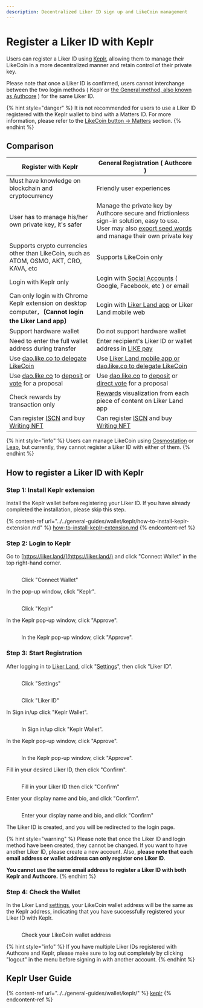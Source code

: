 ```yaml
---
description: Decentralized Liker ID sign up and LikeCoin management
---
```


# Register a Liker ID with Keplr

Users can register a Liker ID using [Keplr](../../general-guides/wallet/keplr/), allowing them to manage their LikeCoin in a more decentralized manner and retain control of their private key.

Please note that once a Liker ID is confirmed, users cannot interchange between the two login methods ( Keplr or [the General method, also known as Authcore](register/) ) for the same Liker ID.

{% hint style="danger" %}
It is not recommended for users to use a Liker ID registered with the Keplr wallet to bind with a Matters ID. For more information, please refer to the [LikeCoin button -> Matters](https://docs.like.co/v/zh/user-guide/creator/matters) section.
{% endhint %}

## **Comparison**

| **Register with Keplr**                                                                                                                                                          | **General Registration ( Authcore )**                                                                                                                                                   |
| -------------------------------------------------------------------------------------------------------------------------------------------------------------------------------- | --------------------------------------------------------------------------------------------------------------------------------------------------------------------------------------- |
| Must have knowledge on blockchain and cryptocurrency                                                                                                                             | Friendly user experiences                                                                                                                                                               |
| User has to manage his/her own private key, it's safer                                                                                                                           | Manage the private key by Authcore secure and frictionless sign-in solution, easy to use. User may also [export seed words](export-seed-words.md) and manage their own private key      |
| Supports crypto currencies other than LikeCoin, such as ATOM, OSMO, AKT, CRO, KAVA, etc                                                                                          | Supports LikeCoin only                                                                                                                                                                  |
| Login with Keplr only                                                                                                                                                            | Login with [Social Accounts](register/social-media-logins.md) ( Google, Facebook, etc ) or email                                                                                        |
| Can only login with Chrome Keplr extension on desktop computer，**〔Cannot login the Liker Land app〕**                                                                             | Login with [Liker Land app](../liker-land/download.md) or Liker Land mobile web                                                                                                         |
| Support hardware wallet                                                                                                                                                          | Do not support hardware wallet                                                                                                                                                          |
| Need to enter the full wallet address during transfer                                                                                                                            | Enter recipient's Liker ID or wallet address in [LIKE pay](../../general-guides/wallet/like-pay.md)                                                                                     |
| Use [dao.like.co to delegate LikeCoin](../../general-guides/stake/delegation-of-likecoin/#delegate-via-dao.like.co)                                                              | Use [Liker Land mobile app or dao.like.co to delegate LikeCoin](../../general-guides/stake/delegation-of-likecoin/)                                                                     |
| Use [dao.like.co](https://dao.like.co/) to [deposit](../../general-guides/governance/proposal-deposit.md) or [vote](../../general-guides/governance/direct-vote/) for a proposal | Use [dao.like.co](https://dao.like.co/) to [deposit](../../general-guides/governance/proposal-deposit.md) or [direct vote](../../general-guides/governance/direct-vote/) for a proposal |
| Check rewards by transaction only                                                                                                                                                | [Rewards](../creatortools/rewards.md) visualization from each piece of content on Liker Land app                                                                                        |
| Can register [ISCN](../../general-guides/decentralized-publishing/app.like.co.md) and buy [Writing NFT](../../general-guides/writing-nft/collect-writing-nft/)                   | Can register [ISCN](../../general-guides/decentralized-publishing/app.like.co.md) and buy [Writing NFT](../../general-guides/writing-nft/collect-writing-nft/)                          |

{% hint style="info" %}
Users can manage LikeCoin using [Cosmostation](../../general-guides/wallet/cosmostation/) or [Leap](../../general-guides/wallet/leap/), but currently, they cannot register a Liker ID with either of them.
{% endhint %}

## **How to register a Liker ID with Keplr**

### **Step 1: Install Keplr extension**

Install the Keplr wallet before registering your Liker ID. If you have already completed the installation, please skip this step.

{% content-ref url="../../general-guides/wallet/keplr/how-to-install-keplr-extension.md" %}
[how-to-install-keplr-extension.md](../../general-guides/wallet/keplr/how-to-install-keplr-extension.md)
{% endcontent-ref %}

### Step 2: Login to Keplr

Go to [https://liker.land/](https://liker.land/) and click "Connect Wallet" in the top right-hand corner.

<figure><img src="../../.gitbook/assets/Keplr Register Liker ID 01.png" alt=""><figcaption><p>Click "Connect Wallet"</p></figcaption></figure>

In the pop-up window, click "Keplr".

<figure><img src="../../.gitbook/assets/Keplr Register Liker ID 02-en.png" alt=""><figcaption><p>Click "Keplr"</p></figcaption></figure>

In the Keplr pop-up window, click "Approve".

<figure><img src="../../.gitbook/assets/Keplr Register Liker ID 04.png" alt=""><figcaption><p>In the Keplr pop-up window, click "Approve".</p></figcaption></figure>

### Step 3: Start Registration

After logging in to [Liker Land](https://liker.land/), click "[Settings](https://liker.land/en/settings/)", then click "Liker ID".

<figure><img src="../../.gitbook/assets/Keplr Register Liker ID 05-en.jpg" alt=""><figcaption><p>Click "Settings"</p></figcaption></figure>

<figure><img src="../../.gitbook/assets/Keplr Register Liker ID 06-en.png" alt=""><figcaption><p>Click "Liker ID"</p></figcaption></figure>

In Sign in/up click "Keplr Wallet".

<figure><img src="../../.gitbook/assets/Keplr Register Liker ID 03-en.png" alt=""><figcaption><p>In Sign in/up click "Keplr Wallet".</p></figcaption></figure>

In the Keplr pop-up window, click "Approve".

<figure><img src="../../.gitbook/assets/Keplr Register Liker ID 09-en.png" alt=""><figcaption><p>In the Keplr pop-up window, click "Approve".</p></figcaption></figure>

Fill in your desired Liker ID, then click "Confirm".

<figure><img src="../../.gitbook/assets/Keplr Liker ID 14-en.png" alt=""><figcaption><p>Fill in your Liker ID then click "Confirm"</p></figcaption></figure>

Enter your display name and bio, and click "Confirm".

<figure><img src="../../.gitbook/assets/Keplr Liker ID 15-en.png" alt=""><figcaption><p>Enter your display name and bio, and click "Confirm"</p></figcaption></figure>

The Liker ID is created, and you will be redirected to the login page.

{% hint style="warning" %}
Please note that once the Liker ID and login method have been created, they cannot be changed. If you want to have another Liker ID, please create a new account. Also, **please note that each email address or wallet address can only register one Liker ID**.

**You cannot use the same email address to register a Liker ID with both Keplr and Authcore.**
{% endhint %}

### Step 4: Check the Wallet

In the Liker Land [settings](https://like.co/in/settings), your LikeCoin wallet address will be the same as the Keplr address, indicating that you have successfully registered your Liker ID with Keplr.

<figure><img src="../../.gitbook/assets/Keplr Register Liker ID 10-en.png" alt=""><figcaption><p>Check your LikeCoin wallet address</p></figcaption></figure>

{% hint style="info" %}
If you have multiple Liker IDs registered with Authcore and Keplr, please make sure to log out completely by clicking "logout" in the menu before signing in with another account.
{% endhint %}

## Keplr User Guide

{% content-ref url="../../general-guides/wallet/keplr/" %}
[keplr](../../general-guides/wallet/keplr/)
{% endcontent-ref %}

